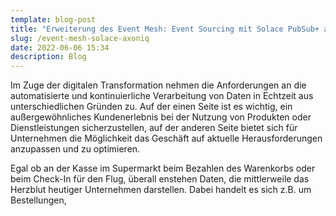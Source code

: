 ```yaml
---
template: blog-post
title: "Erweiterung des Event Mesh: Event Sourcing mit Solace PubSub+ and AxonIQ"
slug: /event-mesh-solace-axoniq
date: 2022-06-06 15:34
description: Blog
---
```

Im Zuge der digitalen Transformation nehmen die Anforderungen an die automatisierte und kontinuierliche Verarbeitung von Daten in Echtzeit aus unterschiedlichen Gründen zu. Auf der einen Seite ist es wichtig, ein außergewöhnliches Kundenerlebnis bei der Nutzung von Produkten oder Dienstleistungen sicherzustellen, auf der anderen Seite bietet sich für Unternehmen die Möglichkeit das Geschäft auf aktuelle Herausforderungen anzupassen und zu optimieren. 

Egal ob an der Kasse im Supermarkt beim Bezahlen des Warenkorbs oder beim Check-In für den Flug, überall enstehen Daten, die mittlerweile das Herzblut heutiger Unternehmen darstellen. Dabei handelt es sich z.B. um Bestellungen,
